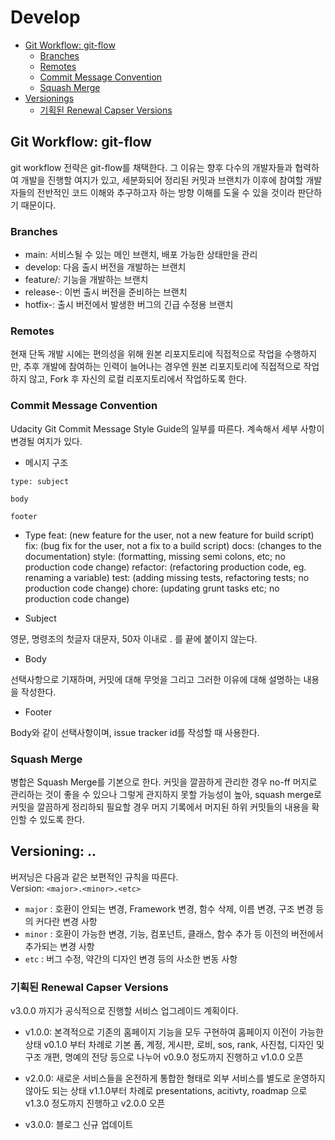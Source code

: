 # Develop

- [Git Workflow: git-flow](#Git-Workflow-git-flow)
  - [Branches](#Branches)
  - [Remotes](#Remotes)
  - [Commit Message Convention](#Commit-Message-Convention)
  - [Squash Merge](#Squash-Merge)
- [Versionings](#Versioning-majorminoretc)
  - [기획된 Renewal Capser Versions](#기획된-Renewal-Capser-Versions)

## Git Workflow: git-flow

git workflow 전략은 git-flow를 채택한다. 그 이유는 향후 다수의 개발자들과 협력하여 개발을 진행할 여지가 있고, 세분화되어 정리된 커밋과 브랜치가 이후에 참여할 개발자들의 전반적인 코드 이해와 추구하고자 하는 방향 이해를 도울 수 있을 것이라 판단하기 때문이다.

### Branches

- main: 서비스될 수 있는 메인 브랜치, 배포 가능한 상태만을 관리
- develop: 다음 출시 버전을 개발하는 브랜치
- feature/<feature>: 기능을 개발하는 브랜치
- release-<version>: 이번 출시 버전을 준비하는 브랜치
- hotfix-<version>: 출시 버전에서 발생한 버그의 긴급 수정용 브랜치

### Remotes

현재 단독 개발 시에는 편의성을 위해 원본 리포지토리에 직접적으로 작업을 수행하지만, 추후 개발에 참여하는 인력이 늘어나는 경우엔 원본 리포지토리에 직접적으로 작업하지 않고, Fork 후 자신의 로컬 리포지토리에서 작업하도록 한다.

### Commit Message Convention

Udacity Git Commit Message Style Guide의 일부를 따른다. 계속해서 세부 사항이 변경될 여지가 있다.

- 메시지 구조

```plain
type: subject

body

footer
```

- Type
  feat: (new feature for the user, not a new feature for build script)
  fix: (bug fix for the user, not a fix to a build script)
  docs: (changes to the documentation)
  style: (formatting, missing semi colons, etc; no production code change)
  refactor: (refactoring production code, eg. renaming a variable)
  test: (adding missing tests, refactoring tests; no production code change)
  chore: (updating grunt tasks etc; no production code change)

- Subject

영문, 명령조의 첫글자 대문자, 50자 이내로 . 를 끝에 붙이지 않는다.

- Body

선택사항으로 기재하며, 커밋에 대해 무엇을 그리고 그러한 이유에 대해 설명하는 내용을 작성한다.

- Footer

Body와 같이 선택사항이며, issue tracker id를 작성할 때 사용한다.

### Squash Merge

병합은 Squash Merge를 기본으로 한다. 커밋을 깔끔하게 관리한 경우 no-ff 머지로 관리하는 것이 좋을 수 있으나 그렇게 관지하지 못할 가능성이 높아, squash merge로 커밋을 깔끔하게 정리하되 필요할 경우 머지 기록에서 머지된 하위 커밋들의 내용을 확인할 수 있도록 한다.

## Versioning: <major>.<minor>.<etc>

버저닝은 다음과 같은 보편적인 규칙을 따른다.  
Version: `<major>.<minor>.<etc>`

- `major` : 호환이 안되는 변경, Framework 변경, 함수 삭제, 이름 변경, 구조 변경 등의 커다란 변경 사항
- `minor` : 호환이 가능한 변경, 기능, 컴포넌트, 클래스, 함수 추가 등 이전의 버전에서 추가되는 변경 사항
- `etc` : 버그 수정, 약간의 디자인 변경 등의 사소한 변동 사항

### 기획된 Renewal Capser Versions

v3.0.0 까지가 공식적으로 진행할 서비스 업그레이드 계획이다.

- v1.0.0: 본격적으로 기존의 홈페이지 기능을 모두 구현하여 홈페이지 이전이 가능한 상태
  v0.1.0 부터 차례로 기본 폼, 계정, 게시판, 로비, sos, rank, 사진첩, 디자인 및 구조 개편, 명예의 전당 등으로 나누어 v0.9.0 정도까지 진행하고 v1.0.0 오픈

- v2.0.0: 새로운 서비스들을 온전하게 통합한 형태로 외부 서비스를 별도로 운영하지 않아도 되는 상태
  v1.1.0부터 차례로 presentations, acitivty, roadmap 으로 v1.3.0 정도까지 진행하고 v2.0.0 오픈

- v3.0.0: 블로그 신규 업데이트
